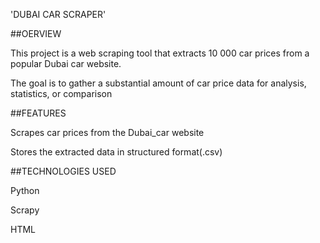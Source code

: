 'DUBAI CAR SCRAPER'



##OERVIEW

 This project is a web scraping tool that extracts 10 000 car prices from a popular Dubai car website. 
 
 The goal is to gather a substantial amount of car price data for analysis, statistics, or comparison

##FEATURES

 Scrapes car prices from the Dubai_car website
 
 Stores the extracted data in structured format(.csv)

##TECHNOLOGIES USED

 Python
 
 Scrapy
 
 HTML
